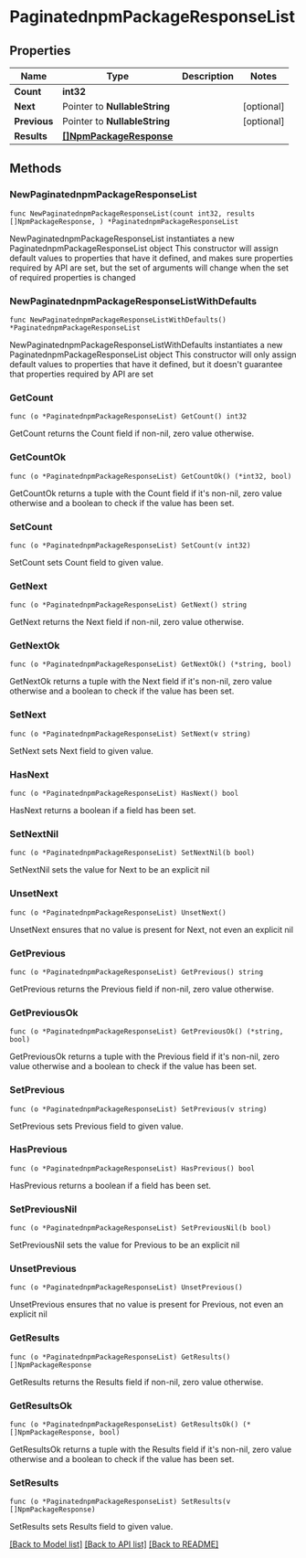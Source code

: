 # PaginatednpmPackageResponseList

## Properties

Name | Type | Description | Notes
------------ | ------------- | ------------- | -------------
**Count** | **int32** |  | 
**Next** | Pointer to **NullableString** |  | [optional] 
**Previous** | Pointer to **NullableString** |  | [optional] 
**Results** | [**[]NpmPackageResponse**](NpmPackageResponse.md) |  | 

## Methods

### NewPaginatednpmPackageResponseList

`func NewPaginatednpmPackageResponseList(count int32, results []NpmPackageResponse, ) *PaginatednpmPackageResponseList`

NewPaginatednpmPackageResponseList instantiates a new PaginatednpmPackageResponseList object
This constructor will assign default values to properties that have it defined,
and makes sure properties required by API are set, but the set of arguments
will change when the set of required properties is changed

### NewPaginatednpmPackageResponseListWithDefaults

`func NewPaginatednpmPackageResponseListWithDefaults() *PaginatednpmPackageResponseList`

NewPaginatednpmPackageResponseListWithDefaults instantiates a new PaginatednpmPackageResponseList object
This constructor will only assign default values to properties that have it defined,
but it doesn't guarantee that properties required by API are set

### GetCount

`func (o *PaginatednpmPackageResponseList) GetCount() int32`

GetCount returns the Count field if non-nil, zero value otherwise.

### GetCountOk

`func (o *PaginatednpmPackageResponseList) GetCountOk() (*int32, bool)`

GetCountOk returns a tuple with the Count field if it's non-nil, zero value otherwise
and a boolean to check if the value has been set.

### SetCount

`func (o *PaginatednpmPackageResponseList) SetCount(v int32)`

SetCount sets Count field to given value.


### GetNext

`func (o *PaginatednpmPackageResponseList) GetNext() string`

GetNext returns the Next field if non-nil, zero value otherwise.

### GetNextOk

`func (o *PaginatednpmPackageResponseList) GetNextOk() (*string, bool)`

GetNextOk returns a tuple with the Next field if it's non-nil, zero value otherwise
and a boolean to check if the value has been set.

### SetNext

`func (o *PaginatednpmPackageResponseList) SetNext(v string)`

SetNext sets Next field to given value.

### HasNext

`func (o *PaginatednpmPackageResponseList) HasNext() bool`

HasNext returns a boolean if a field has been set.

### SetNextNil

`func (o *PaginatednpmPackageResponseList) SetNextNil(b bool)`

 SetNextNil sets the value for Next to be an explicit nil

### UnsetNext
`func (o *PaginatednpmPackageResponseList) UnsetNext()`

UnsetNext ensures that no value is present for Next, not even an explicit nil
### GetPrevious

`func (o *PaginatednpmPackageResponseList) GetPrevious() string`

GetPrevious returns the Previous field if non-nil, zero value otherwise.

### GetPreviousOk

`func (o *PaginatednpmPackageResponseList) GetPreviousOk() (*string, bool)`

GetPreviousOk returns a tuple with the Previous field if it's non-nil, zero value otherwise
and a boolean to check if the value has been set.

### SetPrevious

`func (o *PaginatednpmPackageResponseList) SetPrevious(v string)`

SetPrevious sets Previous field to given value.

### HasPrevious

`func (o *PaginatednpmPackageResponseList) HasPrevious() bool`

HasPrevious returns a boolean if a field has been set.

### SetPreviousNil

`func (o *PaginatednpmPackageResponseList) SetPreviousNil(b bool)`

 SetPreviousNil sets the value for Previous to be an explicit nil

### UnsetPrevious
`func (o *PaginatednpmPackageResponseList) UnsetPrevious()`

UnsetPrevious ensures that no value is present for Previous, not even an explicit nil
### GetResults

`func (o *PaginatednpmPackageResponseList) GetResults() []NpmPackageResponse`

GetResults returns the Results field if non-nil, zero value otherwise.

### GetResultsOk

`func (o *PaginatednpmPackageResponseList) GetResultsOk() (*[]NpmPackageResponse, bool)`

GetResultsOk returns a tuple with the Results field if it's non-nil, zero value otherwise
and a boolean to check if the value has been set.

### SetResults

`func (o *PaginatednpmPackageResponseList) SetResults(v []NpmPackageResponse)`

SetResults sets Results field to given value.



[[Back to Model list]](../README.md#documentation-for-models) [[Back to API list]](../README.md#documentation-for-api-endpoints) [[Back to README]](../README.md)


